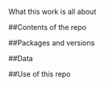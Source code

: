 What this work is all about

##Contents of the repo

##Packages and versions

##Data

##Use of this repo